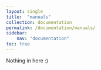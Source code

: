 ```yaml
---
layout: single
title:  "manuals"
collection: documentation
permalink: /documentation/manuals/
sidebar:
    nav: "documentation"
toc: true
---
```

Nothing in here :)